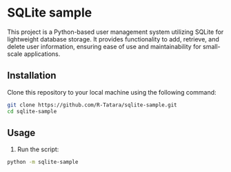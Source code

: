 # SQLite sample

This project is a Python-based user management system utilizing SQLite for lightweight database storage. It provides functionality to add, retrieve, and delete user information, ensuring ease of use and maintainability for small-scale applications.

## Installation
Clone this repository to your local machine using the following command:

```bash
git clone https://github.com/R-Tatara/sqlite-sample.git
cd sqlite-sample
```

## Usage
1. Run the script:

```Bash
python -m sqlite-sample
```
